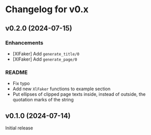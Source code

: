 # Changelog for v0.x

## v0.2.0 (2024-07-15)

### Enhancements 

  * [XlFaker] Add `generate_title/0`
  * [XlFaker] Add `generate_page/0`

### README

  * Fix typo
  * Add new `XlFaker` functions to example section
  * Put ellipses of clipped page texts inside, instead of outside, the quotation marks of the string

## v0.1.0 (2024-07-14)
Initial release
